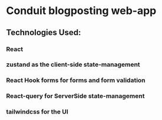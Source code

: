 # Conduit blogposting web-app
## Technologies Used:
### React 
### zustand as the client-side state-management
### React Hook forms for forms and form validation
### React-query for ServerSide state-management
### tailwindcss for the UI
